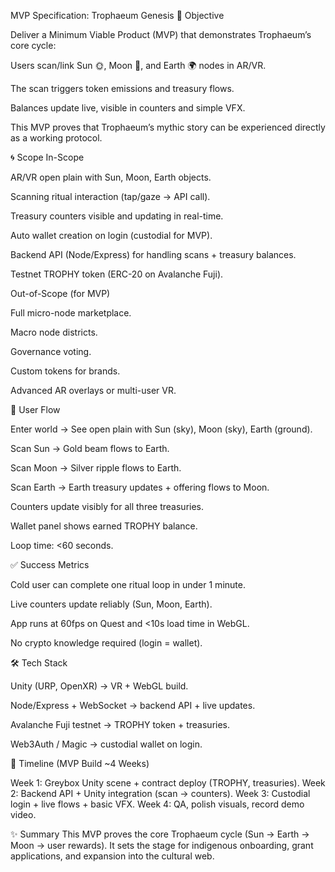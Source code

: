 MVP Specification: Trophaeum Genesis
🎯 Objective

Deliver a Minimum Viable Product (MVP) that demonstrates Trophaeum’s core cycle:

Users scan/link Sun 🌞, Moon 🌙, and Earth 🌍 nodes in AR/VR.

The scan triggers token emissions and treasury flows.

Balances update live, visible in counters and simple VFX.

This MVP proves that Trophaeum’s mythic story can be experienced directly as a working protocol.

🌀 Scope
In-Scope

AR/VR open plain with Sun, Moon, Earth objects.

Scanning ritual interaction (tap/gaze → API call).

Treasury counters visible and updating in real-time.

Auto wallet creation on login (custodial for MVP).

Backend API (Node/Express) for handling scans + treasury balances.

Testnet TROPHY token (ERC-20 on Avalanche Fuji).

Out-of-Scope (for MVP)

Full micro-node marketplace.

Macro node districts.

Governance voting.

Custom tokens for brands.

Advanced AR overlays or multi-user VR.

🔄 User Flow

Enter world → See open plain with Sun (sky), Moon (sky), Earth (ground).

Scan Sun → Gold beam flows to Earth.

Scan Moon → Silver ripple flows to Earth.

Scan Earth → Earth treasury updates + offering flows to Moon.

Counters update visibly for all three treasuries.

Wallet panel shows earned TROPHY balance.

Loop time: <60 seconds.

✅ Success Metrics

Cold user can complete one ritual loop in under 1 minute.

Live counters update reliably (Sun, Moon, Earth).

App runs at 60fps on Quest and <10s load time in WebGL.

No crypto knowledge required (login = wallet).

🛠 Tech Stack

Unity (URP, OpenXR) → VR + WebGL build.

Node/Express + WebSocket → backend API + live updates.

Avalanche Fuji testnet → TROPHY token + treasuries.

Web3Auth / Magic → custodial wallet on login.

📅 Timeline (MVP Build ~4 Weeks)

Week 1: Greybox Unity scene + contract deploy (TROPHY, treasuries).
Week 2: Backend API + Unity integration (scan → counters).
Week 3: Custodial login + live flows + basic VFX.
Week 4: QA, polish visuals, record demo video.

✨ Summary
This MVP proves the core Trophaeum cycle (Sun → Earth → Moon → user rewards). It sets the stage for indigenous onboarding, grant applications, and expansion into the cultural web.
